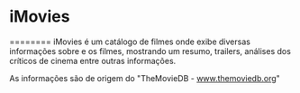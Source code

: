# iMovies
========
iMovies é um catálogo de filmes onde exibe diversas informações sobre e os filmes, mostrando um resumo, trailers, análises dos críticos de cinema entre outras informações.

As informações são de origem do "TheMovieDB - www.themoviedb.org"
